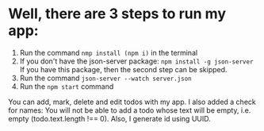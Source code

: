 # Well, there are 3 steps to run my app:
1) Run the command ```nmp install (npm i)``` in the terminal
 2) If you don't have the json-server package:
     ```npm install -g json-server```
 If you have this package, then the second step can be skipped.
 3) Run the command ```json-server --watch server.json```
 4) Run the ```npm start``` command

You can add, mark, delete and edit todos with my app. I also added a check for names:
You will not be able to add a todo whose text will be empty, i.e. empty (todo.text.length !== 0).
Also, I generate id using UUID.
